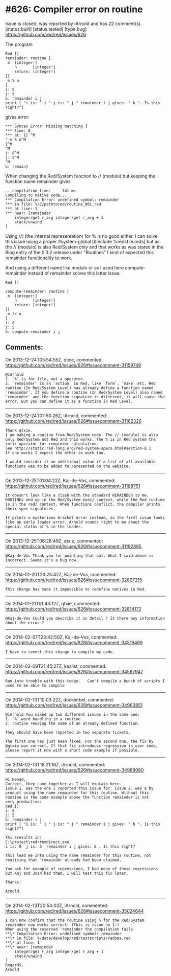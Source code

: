 
#626: Compiler error on routine
================================================================================
Issue is closed, was reported by iArnold and has 22 comment(s).
[status.built] [status.tested] [type.bug]
<https://github.com/red/red/issues/626>

The program 

```
Red []
remainder: routine [
 m  [integer!]
    n       [integer!]
    return: [integer!]
][
 m % n
]
i: 8
j: 5
b: remainder i j
print [ "i is: " i " j is: " j " remainder i j gives: " b ". Is this right?"]
```

gives error:

```
*** Syntax Error: Missing matching ]
*** line: 8
*** at: {[ ^M
^-m % n^M
]^M
^M
i: 8^M
j: 5^M
^M
b: remain}
```

When changing the Red/System function to // (modulo) but keeping the function name remainder gives

```
...compilation time:     141 ms
Compiling to native code...
*** Compilation Error: undefined symbol: remainder
*** in file: %/C/pathtored/routine_001.red
*** at line: 1
*** near: [remainder
    integer/get r_arg integer/get r_arg + 1
    stack/unwind
]
```

Using /// (the internal representation) for % is no good either. I can solve this issue using a proper #system-global [#include %redsfile.reds] but as the // (modulo) is also Red/System only and that works as was stated in the Blog entry of the 0.3.2 release under "Routines" I kind of expected this remainder functionality to work.

And using a different name like modulo or as I used here compute-remainder instead of remainder solves this latter issue:

```
Red []

compute-remainder: routine [
 m  [integer!]
    n       [integer!]
    return: [integer!]
][
 m // n
]
i: 8
j: 5
b: compute-remainder i j
```



Comments:
--------------------------------------------------------------------------------

On 2013-12-24T05:54:55Z, qtxie, commented:
<https://github.com/red/red/issues/626#issuecomment-31159749>

    @iArnold
    1. `%` is for file, not a operator.  
    2. `remainder` is an `action` in Red, like `form`, `make` etc. Red runtime (In Red/System Level) has already define a function named `remainder`. If you define a routine (In Red/System Level) also named `remainder` and the function signature is different, it will cause the error. But you can define it as a function in Red Level.

--------------------------------------------------------------------------------

On 2013-12-24T07:50:26Z, iArnold, commented:
<https://github.com/red/red/issues/626#issuecomment-31162326>

    Thank qtxie.
    I am making a routine from Red/System code. The // (modulo) is also only Red/System not Red and this works. The % is in Red system the infix operator for remainder calculation. 
    See http://static.red-lang.org/red-system-specs.html#section-8.1 
    If one works I expect the other to work too.
    
    I would consider it an additional value if a list of all available functions was to be added to /presented on the website.

--------------------------------------------------------------------------------

On 2013-12-25T01:04:22Z, Kaj-de-Vos, commented:
<https://github.com/red/red/issues/626#issuecomment-31188751>

    It doesn't look like a clash with the standard REMAINDER to me. ROUTINEs end up in the Red/System exec/ context, while the Red runtime is in the red/ context. When functions conflict, the compiler prints their spec signatures.
    
    It prints a mysterious bracket error instead, so the first issue looks like an early loader error. Arnold sounds right to me about the special status of % in the loader.

--------------------------------------------------------------------------------

On 2013-12-25T06:28:49Z, qtxie, commented:
<https://github.com/red/red/issues/626#issuecomment-31192895>

    @Kaj-de-Vos Thank you for pointing that out. What I said above is incorrect. Seems it's a bug now.

--------------------------------------------------------------------------------

On 2014-01-20T23:25:42Z, Kaj-de-Vos, commented:
<https://github.com/red/red/issues/626#issuecomment-32807215>

    This change has made it impossible to redefine natives in Red.

--------------------------------------------------------------------------------

On 2014-01-21T01:43:12Z, qtxie, commented:
<https://github.com/red/red/issues/626#issuecomment-32814172>

    @Kaj-de-Vos Could you describe it in detail ? Is there any information about the error ?

--------------------------------------------------------------------------------

On 2014-02-07T23:42:50Z, Kaj-de-Vos, commented:
<https://github.com/red/red/issues/626#issuecomment-34519469>

    I have to revert this change to compile my code.

--------------------------------------------------------------------------------

On 2014-02-09T21:45:27Z, kealist, commented:
<https://github.com/red/red/issues/626#issuecomment-34587947>

    Ran into trouble with this today.   Can't compile a bunch of scripts I used to be able to compile

--------------------------------------------------------------------------------

On 2014-02-13T10:03:22Z, dockimbel, commented:
<https://github.com/red/red/issues/626#issuecomment-34963851>

    @iArnold You mixed up two different issues in the same one:
    1. `%` word handling in a routine
    2. routine reusing the name of an already defined function.
    
    They should have been reported in two separate tickets.
    
    The first one has just been fixed. For the second one, the fix by @qtxie was correct. If that fix introduces regression in user code, please report it now with a short code example if possible.

--------------------------------------------------------------------------------

On 2014-02-13T15:21:16Z, iArnold, commented:
<https://github.com/red/red/issues/626#issuecomment-34988080>

    Hi Nenad, 
    Correct, they came together as I will explain here.
    Issue 1. was the one I reported this issue for. Issue 2. was a by product using the name remainder for this routine. Without this routine in the code example above the function remainder is not 
    very productive:
    Red []
    i: 8
    j: 5
    b: remainder i j
    print [ "i is: " i " j is: " j " remainder i j gives: " b ". Is this right?"]
    
    Thi sresults in:
    C:\project\red>remdirect.exe
    i is: 8  j is: 5  remainder i j gives: 8 . Is this right?
    
    This lead me into using the name remainder for this routine, not realising that 'remainder already had been claimed.
    
    You ask for example of regressions, I had none of these regressions but Kaj and Josh had them. I will test this fix later.
    
    Thanks!
    
    Arnold 

--------------------------------------------------------------------------------

On 2014-02-13T20:54:03Z, iArnold, commented:
<https://github.com/red/red/issues/626#issuecomment-35024644>

    I can now confirm that the routine using % for the Red/System remainder now works correct! (This is issue no 1.)
    When using the reserved 'remainder the compilation fails
    **\* Compilation Error: undefined symbol: remainder 
    **\* in file: %/data/develop/red/testscripts/redsma.red 
    **\* at line: 1 
    **\* near: [remainder 
        integer/get r_arg integer/get r_arg + 1 
        stack/unwind
    ]
    Regards,
    Arnold

